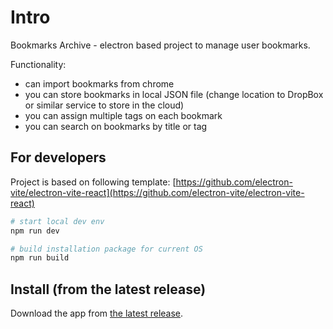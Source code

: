 # Intro

Bookmarks Archive - electron based project to manage user bookmarks.

Functionality:

- can import bookmarks from chrome
- you can store bookmarks in local JSON file (change location to DropBox or similar service to store in the cloud)
- you can assign multiple tags on each bookmark
- you can search on bookmarks by title or tag

## For developers

Project is based on following template: [https://github.com/electron-vite/electron-vite-react](https://github.com/electron-vite/electron-vite-react)

```bash
# start local dev env
npm run dev

# build installation package for current OS
npm run build
```

## Install (from the latest release)

Download the app from [the latest release](https://github.com/Orbios/bookmarks_archive/releases).
